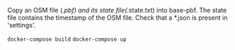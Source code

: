 Copy an OSM file (*.pbf) and its state file(*.state.txt) into base-pbf. The state file contains the timestamp of the OSM file.
Check that a *.json is present in 'settings'.

``docker-compose build``
``docker-compose up``